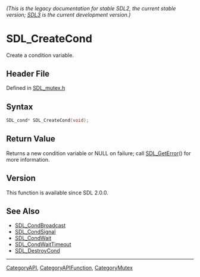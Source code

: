 ###### (This is the legacy documentation for stable SDL2, the current stable version; [SDL3](https://wiki.libsdl.org/SDL3/) is the current development version.)
# SDL_CreateCond

Create a condition variable.

## Header File

Defined in [SDL_mutex.h](https://github.com/libsdl-org/SDL/blob/SDL2/include/SDL_mutex.h)

## Syntax

```c
SDL_cond* SDL_CreateCond(void);

```

## Return Value

Returns a new condition variable or NULL on failure; call
[SDL_GetError](SDL_GetError)() for more information.

## Version

This function is available since SDL 2.0.0.

## See Also

- [SDL_CondBroadcast](SDL_CondBroadcast)
- [SDL_CondSignal](SDL_CondSignal)
- [SDL_CondWait](SDL_CondWait)
- [SDL_CondWaitTimeout](SDL_CondWaitTimeout)
- [SDL_DestroyCond](SDL_DestroyCond)

----
[CategoryAPI](CategoryAPI), [CategoryAPIFunction](CategoryAPIFunction), [CategoryMutex](CategoryMutex)


